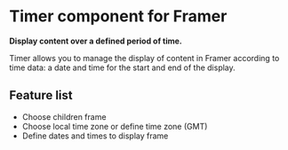 # Timer component for Framer

**Display content over a defined period of time.**

Timer allows you to manage the display of content in Framer according to time data: a date and time for the start and end of the display.

## Feature list

* Choose children frame
* Choose local time zone or define time zone (GMT)
* Define dates and times to display frame
